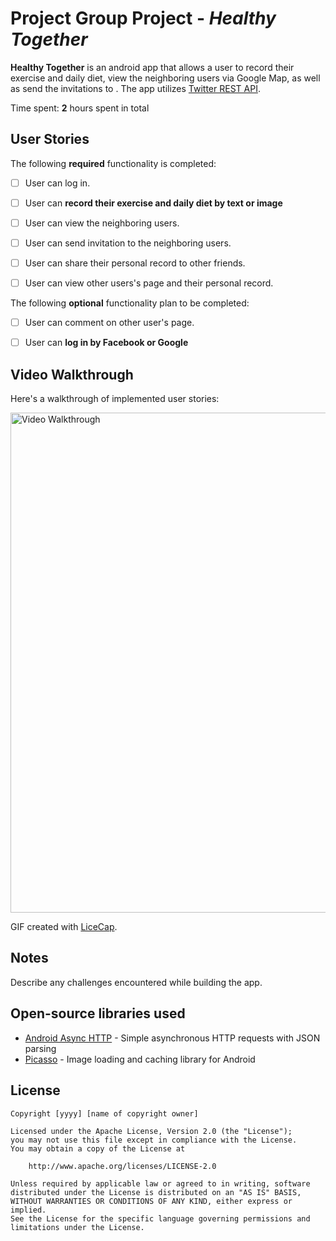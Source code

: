 # Project Group Project - *Healthy Together*

**Healthy Together** is an android app that allows a user to record their exercise and daily diet, view the neighboring users via Google Map, as well as send the invitations to . The app utilizes [Twitter REST API](https://dev.twitter.com/rest/public).

Time spent: **2** hours spent in total

## User Stories

The following **required** functionality is completed:

* [ ] User can log in.
* [ ] User can **record their exercise and daily diet by text or image**
* [ ] User can view the neighboring users.
* [ ] User can send invitation to the neighboring users.
* [ ] User can share their personal record to other friends.
* [ ] User can view other users's page and their personal record.


The following **optional** functionality plan to be completed:
* [ ] User can comment on other user's page.
* [ ] User can **log in by Facebook or Google**



## Video Walkthrough

Here's a walkthrough of implemented user stories:

<img src='https://cloud.githubusercontent.com/assets/5563183/23853587/36a771f6-0828-11e7-99be-f0c3f8662036.png' title='Video Walkthrough' width='800' alt='Video Walkthrough' />

GIF created with [LiceCap](http://www.cockos.com/licecap/).

## Notes

Describe any challenges encountered while building the app.

## Open-source libraries used

- [Android Async HTTP](https://github.com/loopj/android-async-http) - Simple asynchronous HTTP requests with JSON parsing
- [Picasso](http://square.github.io/picasso/) - Image loading and caching library for Android

## License

    Copyright [yyyy] [name of copyright owner]

    Licensed under the Apache License, Version 2.0 (the "License");
    you may not use this file except in compliance with the License.
    You may obtain a copy of the License at

        http://www.apache.org/licenses/LICENSE-2.0

    Unless required by applicable law or agreed to in writing, software
    distributed under the License is distributed on an "AS IS" BASIS,
    WITHOUT WARRANTIES OR CONDITIONS OF ANY KIND, either express or implied.
    See the License for the specific language governing permissions and
    limitations under the License.
